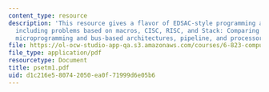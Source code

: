 ```yaml
---
content_type: resource
description: 'This resource gives a flavor of EDSAC-style programming and its limitations
  including problems based on macros, CISC, RISC, and Stack: Comparing ISAs, stack,
  microprogramming and bus-based architectures, pipeline, and processor design.'
file: https://ol-ocw-studio-app-qa.s3.amazonaws.com/courses/6-823-computer-system-architecture-fall-2005/d1c216e580742050ea0f71999d6e05b6_psetm1.pdf
file_type: application/pdf
resourcetype: Document
title: psetm1.pdf
uid: d1c216e5-8074-2050-ea0f-71999d6e05b6
---
```

